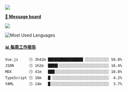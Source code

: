 [![](https://count.getloli.com/get/@SmaIIstars.github.readme)](https://count.getloli.com/)


[**💬 Message board**](https://chat.getloli.com/room/@SmaIIstars.github)

[![](https://chat.getloli.com/room/@SmaIIstars.github/svg?width=600&height=100&limit=20&theme=light&fontSize=14)](https://chat.getloli.com/room/@SmaIIstars.github)


![Most Used Languages](https://github-readme-stats.vercel.app/api/top-langs/?username=SmaIIstars&theme=dark&layout=compact)

<!-- waka-box start -->
#### <a href="https://gist.github.com/e31f5e1b7a15ee54e2fc8fca68aa5e2b" target="_blank">📊 每周工作报告</a>
```text
Vue.js     🕓 3h42m ████████████████▏░░░░░░░░░░░ 58.0%
JSON       🕓 1h2m  ████▌░░░░░░░░░░░░░░░░░░░░░░░ 16.4%
MDX        🕓 41m   ███░░░░░░░░░░░░░░░░░░░░░░░░░ 10.8%
TypeScript 🕓 16m   █▏░░░░░░░░░░░░░░░░░░░░░░░░░░  4.2%
YAML       🕓 14m   █░░░░░░░░░░░░░░░░░░░░░░░░░░░  3.7%
```
<!-- Powered by https://github.com/journey-ad/waka-box-go . -->
<!-- waka-box end -->
